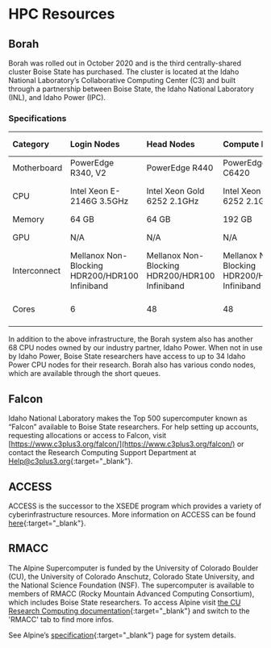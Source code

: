 
# HPC Resources
## Borah
Borah was rolled out in October 2020 and is the third centrally-shared cluster Boise State has purchased.
The cluster is located at the Idaho National Laboratory’s Collaborative Computing Center (C3) and built through a partnership between Boise State, the Idaho National Laboratory (INL), and Idaho Power (IPC).

### Specifications
| Category | Login Nodes | Head Nodes | Compute Nodes | V100 GPU Nodes | L40 GPU Nodes | P100 GPU Nodes | High Memory Nodes |
| :--- | :--- | :--- | :--- | :--- | :--- | :--- | :--- |
| Motherboard | PowerEdge R340, V2 | PowerEdge R440 | PowerEdge C6420 | PowerEdge R740XD | PowerEdge R760xa | PowerEdge R730 | PowerEdge R640MLK |
| CPU | Intel Xeon E-2146G 3.5GHz | Intel Xeon Gold 6252 2.1GHz | Intel Xeon Gold 6252 2.1GHz | Intel Xeon Gold 6252 2.1GHz | Intel Xeon Platinum 8562Y+ 2.8GHz | Intel Xeon E5-2680 v4 2.40GHz | Intel Xeon Gold 6252 2.1GHz |
| Memory | 64 GB | 64 GB | 192 GB | 384 GB | 512 GB | 256 GB | 768 GB |
| GPU | N/A | N/A | N/A | NVIDIA Tesla V100 (x2) | NVIDIA L40 (x4) | NVIDIA P100 (x2) | N/A |
| Interconnect | Mellanox Non-Blocking HDR200/HDR100 Infiniband | Mellanox Non-Blocking HDR200/HDR100 Infiniband | Mellanox Non-Blocking HDR200/HDR100 Infiniband | Mellanox Non-Blocking HDR200/HDR100 Infiniband | Mellanox Non-Blocking HDR200/HDR100 Infiniband | Mellanox Non-Blocking HDR200/HDR100 Infiniband | Mellanox Non-Blocking HDR200/HDR100 Infiniband |
| Cores | 6 | 48 | 48 | 5,120 CUDA/GPU + 48 CPU/node | 18,176 CUDA/GPU + 64 CPU/node | 3584 CUDA/GPU + 28 CPU/node | 48 |

In addition to the above infrastructure, the Borah system also has another 68 CPU nodes owned by our industry partner, Idaho Power. When not in use by Idaho Power, Boise State researchers have access to up to 34 Idaho Power CPU nodes for their research. Borah also has various condo nodes, which are available through the short queues.

## Falcon
Idaho National Laboratory makes the Top 500 supercomputer known as “Falcon” available to Boise State researchers. For help setting up accounts, requesting allocations or access to Falcon, visit [https://www.c3plus3.org/falcon/](https://www.c3plus3.org/falcon/) or contact the Research Computing Support Department at [Help@c3plus3.org](mailto:help@c3plus3.org){:target="_blank"}.

## ACCESS
ACCESS is the successor to the XSEDE program which provides a variety of cyberinfrastructure resources. More information on ACCESS can be found [here](https://access-ci.org/){:target="_blank"}.

## RMACC
The Alpine Supercomputer is funded by the University of Colorado Boulder (CU), the University of Colorado Anschutz, Colorado State University, and the National Science Foundation (NSF). The supercomputer is available to members of RMACC (Rocky Mountain Advanced Computing Consortium), which includes Boise State researchers. To access Alpine visit [the CU Research Computing documentation](https://curc.readthedocs.io/en/latest/getting_started/logging-in.html){:target="_blank"} and switch to the 'RMACC' tab to find more infos.

See Alpine’s [specification](https://curc.readthedocs.io/en/latest/clusters/alpine/alpine-hardware.html){:target="_blank"} page for system details.

